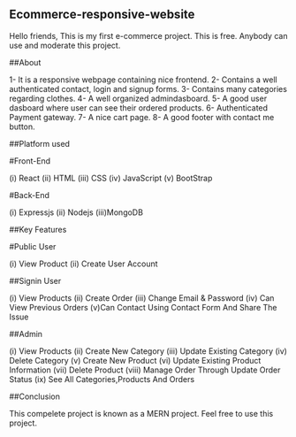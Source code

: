 ## Ecommerce-responsive-website

Hello friends, This is my first e-commerce project. This is free. Anybody can use and moderate this project.

##About

1- It is a responsive webpage containing nice frontend.
2- Contains a well authenticated contact, login and signup forms.
3- Contains many categories regarding clothes.
4- A well organized admindasboard.
5- A good user dasboard where user can see their ordered products.
6- Authenticated Payment gateway.
7- A nice cart page.
8- A good footer with contact me button.

##Platform used

#Front-End

(i) React
(ii) HTML
(iii) CSS
(iv) JavaScript
(v) BootStrap

#Back-End

(i) Expressjs
(ii) Nodejs
(iii)MongoDB

##Key Features

#Public User

(i) View Product
(ii) Create User Account

##Signin User

(i) View Products
(ii) Create Order
(iii) Change Email & Password
(iv) Can View Previous Orders
(v)Can Contact Using Contact Form And Share The Issue

##Admin

(i) View Products
(ii) Create New Category
(iii) Update Existing Category
(iv) Delete Category
(v) Create New Product
(vi) Update Existing Product Information
(vii) Delete Product
(viii) Manage Order Through Update Order Status
(ix) See All Categories,Products And Orders

##Conclusion

This compelete project is known as a MERN project. Feel free to use this project.
